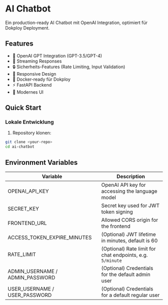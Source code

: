 # AI Chatbot

Ein production-ready AI Chatbot mit OpenAI Integration, optimiert für Dokploy Deployment.

## Features

- 🤖 OpenAI GPT Integration (GPT-3.5/GPT-4)
- 💬 Streaming Responses
- 🔒 Sicherheits-Features (Rate Limiting, Input Validation)
- 📱 Responsive Design
- 🚀 Docker-ready für Dokploy
- ⚡ FastAPI Backend
- 🎨 Modernes UI

## Quick Start

### Lokale Entwicklung

1. Repository klonen:
```bash
git clone <your-repo>
cd ai-chatbot
```

## Environment Variables

| Variable | Description |
| --- | --- |
| OPENAI_API_KEY | OpenAI API key for accessing the language model |
| SECRET_KEY | Secret key used for JWT token signing |
| FRONTEND_URL | Allowed CORS origin for the frontend |
| ACCESS_TOKEN_EXPIRE_MINUTES | (Optional) JWT lifetime in minutes, default is 60 |
| RATE_LIMIT | (Optional) Rate limit for chat endpoints, e.g. `5/minute` |
| ADMIN_USERNAME / ADMIN_PASSWORD | (Optional) Credentials for the default admin user |
| USER_USERNAME / USER_PASSWORD | (Optional) Credentials for a default regular user |
